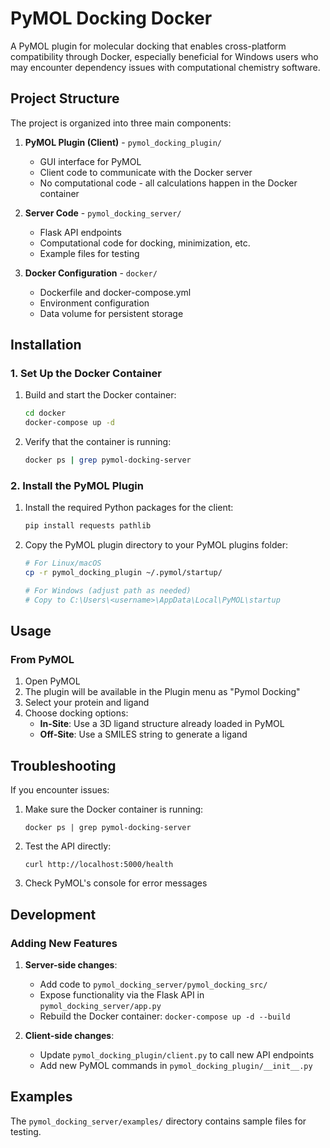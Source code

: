 # PyMOL Docking Docker

A PyMOL plugin for molecular docking that enables cross-platform compatibility through Docker, especially beneficial for Windows users who may encounter dependency issues with computational chemistry software.

## Project Structure

The project is organized into three main components:

1. **PyMOL Plugin (Client)** - `pymol_docking_plugin/`
   - GUI interface for PyMOL
   - Client code to communicate with the Docker server
   - No computational code - all calculations happen in the Docker container

2. **Server Code** - `pymol_docking_server/`
   - Flask API endpoints 
   - Computational code for docking, minimization, etc.
   - Example files for testing

3. **Docker Configuration** - `docker/`
   - Dockerfile and docker-compose.yml 
   - Environment configuration
   - Data volume for persistent storage

## Installation

### 1. Set Up the Docker Container

1. Build and start the Docker container:
   ```bash
   cd docker
   docker-compose up -d
   ```

2. Verify that the container is running:
   ```bash
   docker ps | grep pymol-docking-server
   ```

### 2. Install the PyMOL Plugin

1. Install the required Python packages for the client:
   ```bash
   pip install requests pathlib
   ```

2. Copy the PyMOL plugin directory to your PyMOL plugins folder:
   ```bash
   # For Linux/macOS
   cp -r pymol_docking_plugin ~/.pymol/startup/
   
   # For Windows (adjust path as needed)
   # Copy to C:\Users\<username>\AppData\Local\PyMOL\startup
   ```

## Usage

### From PyMOL

1. Open PyMOL
2. The plugin will be available in the Plugin menu as "Pymol Docking"
3. Select your protein and ligand
4. Choose docking options:
   - **In-Site**: Use a 3D ligand structure already loaded in PyMOL
   - **Off-Site**: Use a SMILES string to generate a ligand

## Troubleshooting

If you encounter issues:

1. Make sure the Docker container is running:
   ```
   docker ps | grep pymol-docking-server
   ```

2. Test the API directly:
   ```
   curl http://localhost:5000/health
   ```

3. Check PyMOL's console for error messages

## Development

### Adding New Features

1. **Server-side changes**:
   - Add code to `pymol_docking_server/pymol_docking_src/`
   - Expose functionality via the Flask API in `pymol_docking_server/app.py`
   - Rebuild the Docker container: `docker-compose up -d --build`

2. **Client-side changes**:
   - Update `pymol_docking_plugin/client.py` to call new API endpoints
   - Add new PyMOL commands in `pymol_docking_plugin/__init__.py`

## Examples

The `pymol_docking_server/examples/` directory contains sample files for testing. 